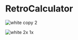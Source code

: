 # RetroCalculator


![white copy 2](https://cloud.githubusercontent.com/assets/11362005/12635279/993e6db4-c54f-11e5-9673-8cb24f08ec38.jpg)

![white 2x 1x](https://cloud.githubusercontent.com/assets/11362005/12635312/eb055072-c54f-11e5-85a3-dcd891737834.jpg)


